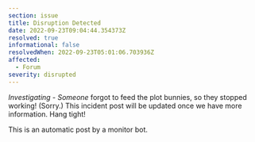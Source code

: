 ```yaml
---
section: issue
title: Disruption Detected
date: 2022-09-23T09:04:44.354373Z
resolved: true
informational: false
resolvedWhen: 2022-09-23T05:01:06.703936Z
affected:
  - Forum
severity: disrupted
---
```

*Investigating* - _Someone_ forgot to feed the plot bunnies, so they stopped working! (Sorry.) This incident post will be updated once we have more information. Hang tight!

This is an automatic post by a monitor bot.
        